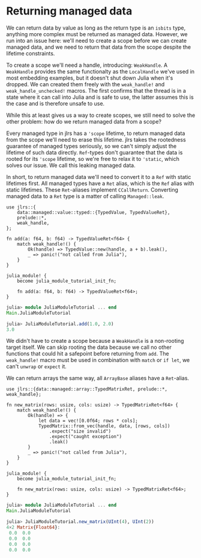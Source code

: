 # Returning managed data

We can return data by value as long as the return type is an `isbits` type, anything more complex must be returned as managed data. However, we run into an issue here: we'll need to create a scope before we can create managed data, and we need to return that data from the scope despite the lifetime constraints.

To create a scope we'll need a handle, introducing: `WeakHandle`. A `WeakHandle` provides the same functionalty as the `LocalHandle` we've used in most embedding examples, but it doesn't shut down Julia when it's dropped. We can created them freely with the `weak_handle!` and `weak_handle_unchecked!` macros. The first confirms that the thread is in a state where it can call into Julia and is safe to use, the latter assumes this is the case and is therefore unsafe to use.

While this at least gives us a way to create scopes, we still need to solve the other problem: how do we return managed data from a scope?

Every managed type in jlrs has a `'scope` lifetime, to return managed data from the scope we'll need to erase this lifetime. jlrs takes the rootedness guarantee of managed types seriously, so we can't simply adjust the lifetime of such data directly. `Ref`-types don't guarantee that the data is rooted for its `'scope` lifetime, so we're free to relax it to `'static`, which solves our issue. We call this leaking managed data.

In short, to return managed data we'll need to convert it to a `Ref` with static lifetimes first. All managed types have a `Ret` alias, which is the `Ref` alias with static lifetimes. These `Ret`-aliases implement `CCallReturn`. Converting managed data to a `Ret` type is a matter of calling `Managed::leak`.

```rust,ignore
use jlrs::{
    data::managed::value::typed::{TypedValue, TypedValueRet},
    prelude::*,
    weak_handle,
};

fn add(a: f64, b: f64) -> TypedValueRet<f64> {
    match weak_handle!() {
        Ok(handle) => TypedValue::new(handle, a + b).leak(),
        _ => panic!("not called from Julia"),
    }
}

julia_module! {
    become julia_module_tutorial_init_fn;

    fn add(a: f64, b: f64) -> TypedValueRet<f64>;
}
```

```julia
julia> module JuliaModuleTutorial ... end
Main.JuliaModuleTutorial

julia> JuliaModuleTutorial.add(1.0, 2.0)
3.0
```

We didn't have to create a scope because a `WeakHandle` is a non-rooting target itself. We can skip rooting the data because we call no other functions that could hit a safepoint before returning from `add`. The `weak_handle!` macro must be used in combination with `match` or `if let`, we can't `unwrap` or `expect` it.

We can return arrays the same way, all `ArrayBase` aliases have a `Ret`-alias.

```rust,ignore
use jlrs::{data::managed::array::TypedMatrixRet, prelude::*, weak_handle};

fn new_matrix(rows: usize, cols: usize) -> TypedMatrixRet<f64> {
    match weak_handle!() {
        Ok(handle) => {
            let data = vec![0.0f64; rows * cols];
            TypedMatrix::from_vec(handle, data, [rows, cols])
                .expect("size invalid")
                .expect("caught exception")
                .leak()
        }
        _ => panic!("not called from Julia"),
    }
}

julia_module! {
    become julia_module_tutorial_init_fn;

    fn new_matrix(rows: usize, cols: usize) -> TypedMatrixRet<f64>;
}
```

```julia
julia> module JuliaModuleTutorial ... end
Main.JuliaModuleTutorial

julia> JuliaModuleTutorial.new_matrix(UInt(4), UInt(2))
4×2 Matrix{Float64}:
 0.0  0.0
 0.0  0.0
 0.0  0.0
 0.0  0.0
```

